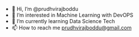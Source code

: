 - 👋 Hi, I’m @prudhvirajboddu
- 👀 I’m interested in Machine Learning with DevOPS
- 🌱 I’m currently learning Data Science Tech 
- 📫 How to reach me prudhvirajboddu@gmail.com

<!---
prudhvirajboddu/prudhvirajboddu is a ✨ special ✨ repository because its `README.md` (this file) appears on your GitHub profile.
You can click the Preview link to take a look at your changes.
--->
